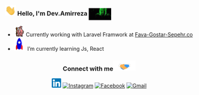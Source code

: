 ### <img src="https://github.com/amirrezarzyi/amirrezarzyi/blob/main/media/Hi.gif" width="29px"> Hello, I'm Dev.Amirreza <img align="center" alt="GIF" width="60"  src="https://raw.githubusercontent.com/amirrezarzyi/amirrezarzyi/main/media/68747470733a2f2f6d656469612e67697068792e636f6d2f6d656469612f48364b75735a38707a787479796d626c6e452f67697068792e676966.gif"> &nbsp; 

 
 
- <img src="https://github.com/amirrezarzyi/amirrezarzyi/blob/main/media/gandalf_parrot.gif" width="28"> Currently working with Laravel Framwork at <a href="https://github.com/Sepehr-ICT"> Fava-Gostar-Sepehr.co </a>
- <img src="https://github.com/amirrezarzyi/amirrezarzyi/blob/main/media/Rocket.gif" width="28">  &nbsp;I’m currently learning Js, React

<div align="center">
<h3> Connect with me<a><img src="https://github.com/amirrezarzyi/amirrezarzyi/blob/main/media/Handshake.gif" width="60"></a>
</h3>  
<p align="center">
    <a href="https://www.linkedin.com/in/amirreza-rezaei" target="_blank"><img alt="LinkedIn" width="25px" src="https://github.com/amirrezarzyi/amirrezarzyi/blob/main/media/Linkedin.svg"></a>
    <a href="https://www.instagram.com/amirrezarzyi" target="_blank"><img alt="Instagram" width="25px" src="https://github.com/TheDudeThatCode/TheDudeThatCode/blob/master/Assets/Instagram.svg"></a>
    <a href="https://www.facebook.com/amirrezarzyi" target="_blank"><img alt="Facebook" width="25px" src="https://upload.wikimedia.org/wikipedia/commons/5/51/Facebook_f_logo_%282019%29.svg"></a>
    <a href="mailto:dev.amirrezaa@gmail.com" target="_blank"><img alt="Gmail" width="25px" src="https://github.com/TheDudeThatCode/TheDudeThatCode/blob/master/Assets/Gmail.svg"></a> 
</p>  
